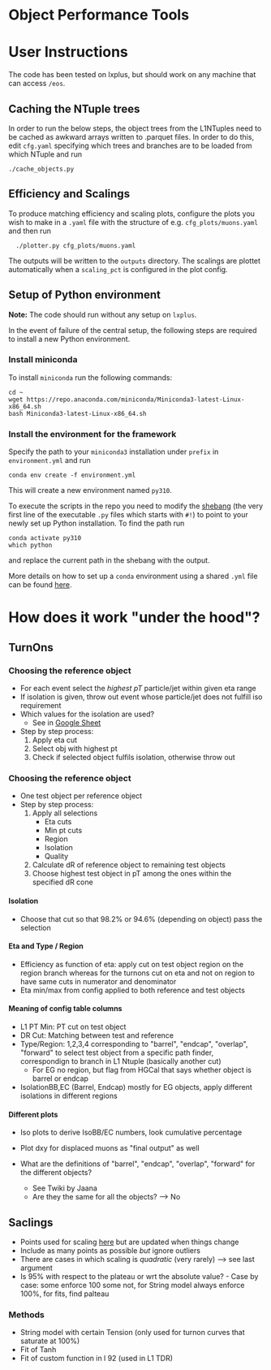 # Object Performance Tools

# User Instructions

  The code has been tested on lxplus,
  but should work on any machine that can access `/eos`.

## Caching the NTuple trees
  In order to run the below steps, the object
  trees from the L1NTuples need to be cached
  as awkward arrays written to .parquet files.
  In order to do this, edit `cfg.yaml` specifying
  which trees and branches are to be loaded
  from which NTuple and run

  ```
  ./cache_objects.py
  ```

## Efficiency and Scalings
  To produce matching efficiency and scaling plots,
  configure the plots you wish to make in a `.yaml` file
  with the structure of e.g. `cfg_plots/muons.yaml` and then run

  ```
    ./plotter.py cfg_plots/muons.yaml
  ```

  The outputs will be written to the `outputs` directory. The
  scalings are plottet automatically when a `scaling_pct` is
  configured in the plot config.

## Setup of Python environment
  **Note:** The code should run without any setup on `lxplus`.

  In the event of failure of the
  central setup, the following steps are required to
  install a new Python environment.

### Install miniconda
  To install `miniconda` run the following commands:

    cd ~
    wget https://repo.anaconda.com/miniconda/Miniconda3-latest-Linux-x86_64.sh
    bash Miniconda3-latest-Linux-x86_64.sh

### Install the environment for the framework
  Specify the path to your `miniconda3` installation under `prefix`
  in `environment.yml` and run

    conda env create -f environment.yml

  This will create a new environment named `py310`.

  To execute the scripts in the repo you need to modify the [shebang](https://en.wikipedia.org/wiki/Shebang_%28Unix%29)
  (the very first line of the executable `.py` files which starts
  with `#!`) to point
  to your newly set up Python installation. To find the path run

    conda activate py310  
    which python

  and replace the current path in the shebang with the output.

  More details on how to set up a `conda` environment using a shared
  `.yml` file can be found
  [here](https://docs.conda.io/projects/conda/en/latest/user-guide/tasks/manage-environments.html#sharing-an-environment).


# How does it work "under the hood"?

## TurnOns

### Choosing the reference object
- For each event select the *highest pT* particle/jet within given eta range
- If isolation is given, throw out event whose particle/jet does not fulfill iso requirement
- Which values for the isolation are used?
  - See in [Google Sheet](https://docs.google.com/spreadsheets/d/14CVVhA6ITSTmv0x0Z2BRJ7cLgMKabi6TWsDXbyffGBg/edit#gid=462890739)
- Step by step process:
  1. Apply eta cut
  2. Select obj with highest pt
  3. Check if selected object fulfils isolation, otherwise throw out


### Choosing the reference object
- One test object per reference object
- Step by step process:
  1. Apply all selections
	  - Eta cuts
	  - Min pt cuts
	  - Region
	  - Isolation
	  - Quality
	2. Calculate dR of reference object to remaining test objects
  3. Choose highest test object in pT among the ones within the specified dR cone

#### Isolation
- Choose that cut so that 98.2% or 94.6% (depending on object) pass the selection

#### Eta and Type / Region
- Efficiency as function of eta: apply cut on test object region on the region branch whereas for the turnons cut on eta and not on region to have same cuts in numerator and denominator
- Eta min/max from config applied to both reference and test objects

#### Meaning of config table columns
- L1 PT Min: PT cut on test object
- DR Cut: Matching between test and reference
- Type/Region: 1,2,3,4 corresponding to "barrel", "endcap", "overlap", "forward" to select test object from a specific path finder, correspondign to branch in L1 Ntuple (basically another cut)
  - For EG no region, but flag from HGCal that says whether object is barrel or endcap
- IsolationBB,EC (Barrel, Endcap) mostly for EG objects, apply different isolations in different regions

#### Different plots
- Iso plots to derive IsoBB/EC numbers, look cumulative percentage
- Plot dxy for displaced muons as "final output" as well

- What are the definitions of "barrel", "endcap", "overlap", "forward" for the different objects?
  - See Twiki by Jaana 
  - Are they the same for all the objects? --> No

## Saclings
- Points used for scaling [here](https://github.com/FHead/Phase2-L1MenuTools/blob/ff1d21889d9b87497a0cca8d8e0ec52377e12f52/ObjectPerformances/TurnOnScaling/source/MakeScalingPlot.cpp#L107) but are updated when things change
- Include as many points as possible *but* ignore outliers
- There are cases in which scaling is *quadratic* (very rarely) --> see last argument
- Is 95% with respect to the plateau or wrt the absolute value?
		- Case by case: some enforce 100 some not, for String model always enforce 100%, for fits, find palteau

### Methods
- String model with certain Tension (only used for turnon curves that saturate at 100%)
- Fit of Tanh
- Fit of custom function in l 92 (used in L1 TDR)

